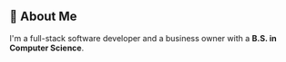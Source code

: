 ## 📌 About Me
I'm a full-stack software developer and a business owner with a **B.S. in Computer Science**.
